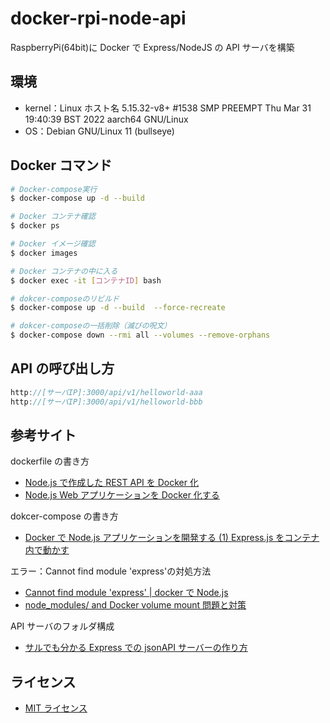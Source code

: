 # docker-rpi-node-api

RaspberryPi(64bit)に Docker で Express/NodeJS の API サーバを構築

## 環境

- kernel：Linux ホスト名 5.15.32-v8+ #1538 SMP PREEMPT Thu Mar 31 19:40:39 BST 2022 aarch64 GNU/Linux
- OS：Debian GNU/Linux 11 (bullseye)

## Docker コマンド

```bash
# Docker-compose実行
$ docker-compose up -d --build

# Docker コンテナ確認
$ docker ps

# Docker イメージ確認
$ docker images

# Docker コンテナの中に入る
$ docker exec -it [コンテナID] bash

# dokcer-composeのリビルド
$ docker-compose up -d --build  --force-recreate

# dokcer-composeの一括削除（滅びの呪文）
$ docker-compose down --rmi all --volumes --remove-orphans
```

## API の呼び出し方

```js
http://[サーバIP]:3000/api/v1/helloworld-aaa
http://[サーバIP]:3000/api/v1/helloworld-bbb
```

## 参考サイト

dockerfile の書き方

- [Node.js で作成した REST API を Docker 化](https://tech-blog.s-yoshiki.com/entry/249)
- [Node.js Web アプリケーションを Docker 化する](https://nodejs.org/ja/docs/guides/nodejs-docker-webapp/)

dokcer-compose の書き方

- [Docker で Node.js アプリケーションを開発する (1) Express.js をコンテナ内で動かす](https://ishida-it.com/blog/post/2019-11-21-docker-nodejs/)

エラー：Cannot find module 'express'の対処方法

- [Cannot find module 'express' | docker で Node.js](https://qiita.com/nikoro/items/13d08056063f334df911)
- [node_modules/ and Docker volume mount 問題と対策](https://castaneai.hatenablog.com/entry/2019/01/29/151257)

API サーバのフォルダ構成

- [サルでも分かる Express での jsonAPI サーバーの作り方](https://qiita.com/ngmr_mo/items/73cc7160d002a4989416)

## ライセンス

- [MIT ライセンス](https://licenses.opensource.jp/MIT/MIT.html)
